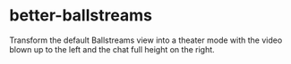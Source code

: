 # better-ballstreams
Transform the default Ballstreams view into a theater mode with the video blown up to the left and the chat full height on the right.
